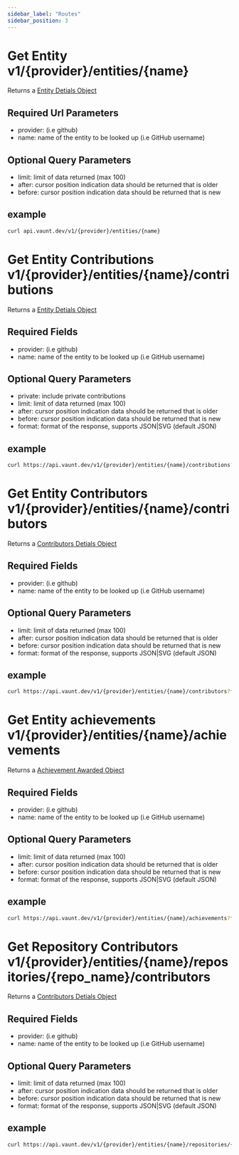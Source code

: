 ```yaml
---
sidebar_label: "Routes"
sidebar_position: 3
---
```


# Get Entity v1/{provider}/entities/{name}

Returns a [Entity Detials Object](./objects.md#entity-details)

## Required Url Parameters

- provider: (i.e github)
- name: name of the entity to be looked up (i.e GitHub username)

## Optional Query Parameters

- limit: limit of data returned (max 100)
- after: cursor position indication data should be returned that is older
- before: cursor position indication data should be returned that is new

## example

```bash
curl api.vaunt.dev/v1/{provider}/entities/{name}
```

# Get Entity Contributions  v1/{provider}/entities/{name}/contributions

Returns a [Entity Detials Object](./objects.md#entity-details)

## Required Fields

- provider: (i.e github)
- name: name of the entity to be looked up (i.e GitHub username)

## Optional Query Parameters

- private: include private contributions
- limit: limit of data returned (max 100)
- after: cursor position indication data should be returned that is older
- before: cursor position indication data should be returned that is new
- format: format of the response, supports JSON|SVG (default JSON)

## example

```bash
curl https://api.vaunt.dev/v1/{provider}/entities/{name}/contributions?format=svg,private=true
```

# Get Entity Contributors  v1/{provider}/entities/{name}/contributors

Returns a [Contributors Detials Object](./objects.md#contributor-details)

## Required Fields

- provider: (i.e github)
- name: name of the entity to be looked up (i.e GitHub username)

## Optional Query Parameters

- limit: limit of data returned (max 100)
- after: cursor position indication data should be returned that is older
- before: cursor position indication data should be returned that is new
- format: format of the response, supports JSON|SVG (default JSON)

## example

```bash
curl https://api.vaunt.dev/v1/{provider}/entities/{name}/contributors?format=svg&limit=10
```

# Get Entity achievements  v1/{provider}/entities/{name}/achievements

Returns a [Achievement Awarded Object](./objects.md#achievement-awarded-details)

## Required Fields

- provider: (i.e github)
- name: name of the entity to be looked up (i.e GitHub username)

## Optional Query Parameters

- limit: limit of data returned (max 100)
- after: cursor position indication data should be returned that is older
- before: cursor position indication data should be returned that is new
- format: format of the response, supports JSON|SVG (default JSON)

## example

```bash
curl https://api.vaunt.dev/v1/{provider}/entities/{name}/achievements?format=svg&limit=10
```

# Get Repository Contributors  v1/{provider}/entities/{name}/repositories/{repo_name}/contributors

Returns a [Contributors Detials Object](./objects.md#contributor-details)

## Required Fields

- provider: (i.e github)
- name: name of the entity to be looked up (i.e GitHub username)

## Optional Query Parameters

- limit: limit of data returned (max 100)
- after: cursor position indication data should be returned that is older
- before: cursor position indication data should be returned that is new
- format: format of the response, supports JSON|SVG (default JSON)

## example

```bash
curl https://api.vaunt.dev/v1/{provider}/entities/{name}/repositories/{repo_name}/contributorscontributors?format=svg&limit=10
```
